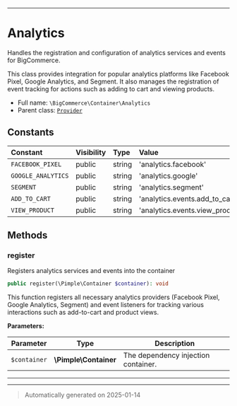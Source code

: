 ***

# Analytics

Handles the registration and configuration of analytics services and events for BigCommerce.

This class provides integration for popular analytics platforms like Facebook Pixel, Google Analytics, and Segment.
It also manages the registration of event tracking for actions such as adding to cart and viewing products.

* Full name: `\BigCommerce\Container\Analytics`
* Parent class: [`Provider`](./classes/BigCommerce/Container/Provider.md)


## Constants

| Constant | Visibility | Type | Value |
|:---------|:-----------|:-----|:------|
|`FACEBOOK_PIXEL`|public|string|&#039;analytics.facebook&#039;|
|`GOOGLE_ANALYTICS`|public|string|&#039;analytics.google&#039;|
|`SEGMENT`|public|string|&#039;analytics.segment&#039;|
|`ADD_TO_CART`|public|string|&#039;analytics.events.add_to_cart&#039;|
|`VIEW_PRODUCT`|public|string|&#039;analytics.events.view_product&#039;|


## Methods


### register

Registers analytics services and events into the container

```php
public register(\Pimple\Container $container): void
```

This function registers all necessary analytics providers (Facebook Pixel, Google Analytics, Segment)
and event listeners for tracking various interactions such as add-to-cart and product views.






**Parameters:**

| Parameter | Type | Description |
|-----------|------|-------------|
| `$container` | **\Pimple\Container** | The dependency injection container. |





***


***
> Automatically generated on 2025-01-14

